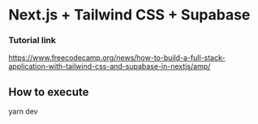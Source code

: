 # Next.js + Tailwind CSS + Supabase

### Tutorial link
https://www.freecodecamp.org/news/how-to-build-a-full-stack-application-with-tailwind-css-and-supabase-in-nextjs/amp/

## How to execute
yarn dev



